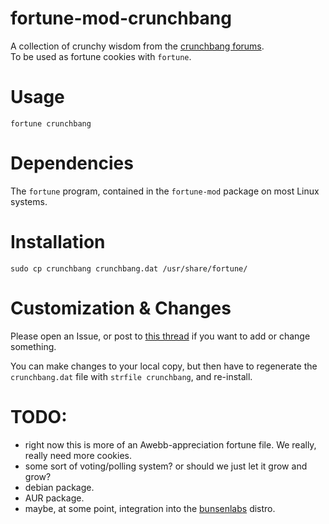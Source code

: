 # fortune-mod-crunchbang

A collection of crunchy wisdom from the [crunchbang forums](http://crunchbang.org/forums/).  
To be used as fortune cookies with `fortune`.

# Usage

`fortune crunchbang`

# Dependencies

The `fortune` program, contained in the `fortune-mod` package on most Linux systems.  

# Installation

`sudo cp crunchbang crunchbang.dat /usr/share/fortune/`

# Customization & Changes

Please open an Issue, or post to [this thread](http://crunchbang.org/forums/viewtopic.php?pid=439411)
if you want to add or change something.

You can make changes to your local copy, but then have to regenerate the `crunchbang.dat`
file with `strfile crunchbang`, and re-install.

# TODO:

* right now this is more of an Awebb-appreciation fortune file. We really, really need more cookies.
* some sort of voting/polling system? or should we just let it grow and grow?
* debian package.
* AUR package.
* maybe, at some point, integration into the [bunsenlabs](http://bunsenlabs.org/) distro.
